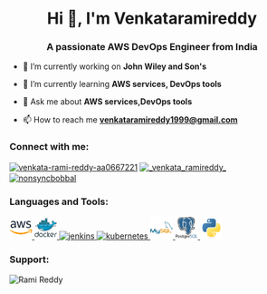 <h1 align="center">Hi 👋, I'm Venkataramireddy</h1>
<h3 align="center">A passionate AWS DevOps Engineer from India</h3>

- 🔭 I’m currently working on **John Wiley and Son's**

- 🌱 I’m currently learning **AWS services, DevOps tools**

- 💬 Ask me about **AWS services,DevOps tools**

- 📫 How to reach me **venkataramireddy1999@gmail.com**

<h3 align="left">Connect with me:</h3>
<p align="left">
<a href="https://linkedin.com/in/venkata-rami-reddy-aa0667221" target="blank"><img align="center" src="https://raw.githubusercontent.com/rahuldkjain/github-profile-readme-generator/master/src/images/icons/Social/linked-in-alt.svg" alt="venkata-rami-reddy-aa0667221" height="30" width="40" /></a>
<a href="https://instagram.com/_venkata_ramireddy_" target="blank"><img align="center" src="https://raw.githubusercontent.com/rahuldkjain/github-profile-readme-generator/master/src/images/icons/Social/instagram.svg" alt="_venkata_ramireddy_" height="30" width="40" /></a>
<a href="https://www.youtube.com/@nNonsyncBobbal" target="blank"><img align="center" src="https://raw.githubusercontent.com/rahuldkjain/github-profile-readme-generator/master/src/images/icons/Social/youtube.svg" alt="nonsyncbobbal" height="30" width="40" /></a>
</p>

<h3 align="left">Languages and Tools:</h3>
<p align="left"> <a href="https://aws.amazon.com" target="_blank" rel="noreferrer"> <img src="https://raw.githubusercontent.com/devicons/devicon/master/icons/amazonwebservices/amazonwebservices-original-wordmark.svg" alt="aws" width="40" height="40"/> </a> <a href="https://www.docker.com/" target="_blank" rel="noreferrer"> <img src="https://raw.githubusercontent.com/devicons/devicon/master/icons/docker/docker-original-wordmark.svg" alt="docker" width="40" height="40"/> </a> <a href="https://www.jenkins.io" target="_blank" rel="noreferrer"> <img src="https://www.vectorlogo.zone/logos/jenkins/jenkins-icon.svg" alt="jenkins" width="40" height="40"/> </a> <a href="https://kubernetes.io" target="_blank" rel="noreferrer"> <img src="https://www.vectorlogo.zone/logos/kubernetes/kubernetes-icon.svg" alt="kubernetes" width="40" height="40"/> </a> <a href="https://www.mysql.com/" target="_blank" rel="noreferrer"> <img src="https://raw.githubusercontent.com/devicons/devicon/master/icons/mysql/mysql-original-wordmark.svg" alt="mysql" width="40" height="40"/> </a> <a href="https://www.postgresql.org" target="_blank" rel="noreferrer"> <img src="https://raw.githubusercontent.com/devicons/devicon/master/icons/postgresql/postgresql-original-wordmark.svg" alt="postgresql" width="40" height="40"/> </a> <a href="https://www.python.org" target="_blank" rel="noreferrer"> <img src="https://raw.githubusercontent.com/devicons/devicon/master/icons/python/python-original.svg" alt="python" width="40" height="40"/> </a> </p>

<h3 align="left">Support:</h3>
<p><a href="https://www.buymeacoffee.com/venkataramireddy"> <img align="left" src="https://cdn.buymeacoffee.com/buttons/v2/default-yellow.png" height="50" width="210" alt="Rami Reddy" /></a></p><br><br>

